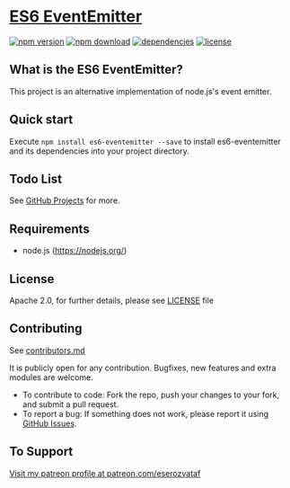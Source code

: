 # [ES6 EventEmitter](https://github.com/eserozvataf/es6-eventemitter)

[![npm version][npm-image]][npm-url]
[![npm download][download-image]][npm-url]
[![dependencies][dep-image]][dep-url]
[![license][license-image]][license-url]


## What is the ES6 EventEmitter?

This project is an alternative implementation of node.js's event emitter.



## Quick start

Execute `npm install es6-eventemitter --save` to install es6-eventemitter and its dependencies into your project directory.


## Todo List

See [GitHub Projects](https://github.com/eserozvataf/es6-eventemitter/projects) for more.


## Requirements

* node.js (https://nodejs.org/)


## License

Apache 2.0, for further details, please see [LICENSE](LICENSE) file


## Contributing

See [contributors.md](contributors.md)

It is publicly open for any contribution. Bugfixes, new features and extra modules are welcome.

* To contribute to code: Fork the repo, push your changes to your fork, and submit a pull request.
* To report a bug: If something does not work, please report it using [GitHub Issues](https://github.com/eserozvataf/es6-eventemitter/issues).


## To Support

[Visit my patreon profile at patreon.com/eserozvataf](https://www.patreon.com/eserozvataf)


[npm-image]: https://img.shields.io/npm/v/es6-eventemitter.svg?style=flat-square
[npm-url]: https://www.npmjs.com/package/es6-eventemitter
[download-image]: https://img.shields.io/npm/dt/es6-eventemitter.svg?style=flat-square
[dep-image]: https://img.shields.io/david/eserozvataf/es6-eventemitter.svg?style=flat-square
[dep-url]: https://github.com/eserozvataf/es6-eventemitter
[license-image]: https://img.shields.io/npm/l/es6-eventemitter.svg?style=flat-square
[license-url]: https://github.com/eserozvataf/es6-eventemitter/blob/master/LICENSE
